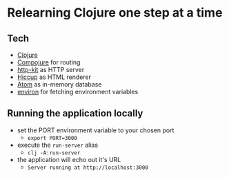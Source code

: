 # Relearning Clojure one step at a time

## Tech
- [Clojure](https://clojure.org/)
- [Compojure](https://github.com/weavejester/compojure) for routing
- [http-kit](https://github.com/http-kit/http-kit) as HTTP server
- [Hiccup](https://github.com/weavejester/hiccup) as HTML renderer
- [Atom](https://clojure.org/reference/atoms) as in-memory database
- [environ](https://github.com/weavejester/environ) for fetching environment variables

## Running the application locally
- set the PORT environment variable to your chosen port
  - `export PORT=3000`
- execute the `run-server` alias
  - `clj -A:run-server`
- the application will echo out it's URL
  - `Server running at http://localhost:3000`